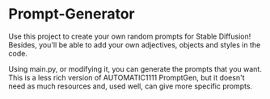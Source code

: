 # Prompt-Generator
Use this project to create your own random prompts for Stable Diffusion! Besides, you'll be able to add your own adjectives, objects and styles in the code.

Using main.py, or modifying it, you can generate the prompts that you want. This is a less rich version of AUTOMATIC1111 PromptGen, but it doesn't need as much resources and, used well, can give more specific prompts.
